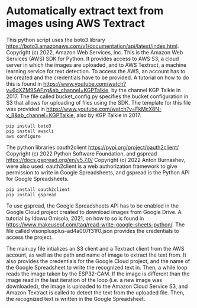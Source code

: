 # Automatically extract text from images using AWS Textract
This python script uses the boto3 library https://boto3.amazonaws.com/v1/documentation/api/latest/index.html. Copyright (c) 2022, Amazon Web Services, Inc. This is the Amazon Web Services (AWS) SDK for Python. It provides access to AWS S3, a cloud server in which the images are uploaded, and to AWS Textract, a machine learning service for text detection. To access the AWS, an account has to be created and the credentials have to be provided. A tutorial on how to do this is found in https://www.youtube.com/watch?v=6dXZM9SAFzg&ab_channel=KGPTalkie, by the channel KGP Talkie in 2017. The file called bucket_config.py specifies the bucket configuration in S3 that allows for uploading of files using the SDK. The template for this file was provided in https://www.youtube.com/watch?v=FkMcX8N-x_8&ab_channel=KGPTalkie, also by KGP Talkie in 2017.

```
pip install boto3
pip install awscli
aws configure
```

The python libraries oauth2client https://pypi.org/project/oauth2client/ Copyright (c) 2022 Python Software Foundation, and gspread https://docs.gspread.org/en/v5.7.0/ Copyright (c) 2022 Anton Burnashev, were also used. oauth2client is a web authorization framework to give permission to write in Google Spreadsheets, and gspread is the Python API for Google Spreadsheets.

```
pip install oauth2client
pip install gspread
```

To use gspread, the Google Spreadsheets API has to be enabled in the Google Cloud project created to download images from Google Drive. A tutorial by Idowu Omisola, 2021, on how to so is found in https://www.makeuseof.com/tag/read-write-google-sheets-python/. The file called visonplusplus-ad4a007f31f0.json provides the credentials to access the project.

The main.py file intializes an S3 client and a Textract client from the AWS account, as well as the path and name of image to extract the text from. It also provides the credentials for the Google Cloud project, and the name of the Google Spreadsheet to write the recognized text in. Then, a while loop reads the image taken by the ESP32-CAM. If the image is different than the image read in the last iteration of the loop (i.e. a new image was downloaded), the image is uploaded to the Amazon Cloud Service S3, and Amazon Textract is called to detect the text from the uploaded file. Then, the recognized text is written in the Google Spreadsheet.
